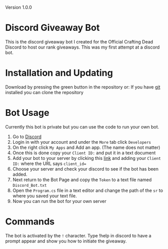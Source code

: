 Version 1.0.0

# Discord Giveaway Bot
This is the discord giveaway bot I created for the Official Crafting Dead Discord to host our rank giveaways. 
This was my first attempt at a discord bot.

# Installation and Updating
Download by pressing the green button in the repository or:
If you have [git](https://git-scm.com/book/en/v2/Getting-Started-Installing-Git) installed you can clone the repository

# Bot Usage
Currently this bot is private but you can use the code to run your own bot.
1. Go to [Discord](https://discordapp.com/)
2. Login in with your account and under the `More` tab click `Developers`
3. On the right click `My Apps` and Add an app. (The name does not matter)
4. Once this is done copy your `Client ID:` and put it in a text document
5. Add your bot to your server by clicking this [link](https://discordapp.com/api/oauth2/authorize?response_type=code&client_id=157730590492196864&scope=identify%20guilds.join&state=15773059ghq9183habn&redirect_uri=https%3A%2F%2Fnicememe.website) and adding your `Client ID:` where the URL says `client_id=`
6. Choose your server and check your discord to see if the bot has been added.
7. Next return to the Bot Page and copy the `Token` to a text file named `Discord_Bot.txt`
8. Open the `Program.cs` file in a text editor and change the path of the `sr` to where you saved your text file.
9. Now you can run the bot for your own server

# Commands
The bot is activated by the `!` character. 
Type !help in discord to have a prompt appear and show you how to initiate the giveaway.
